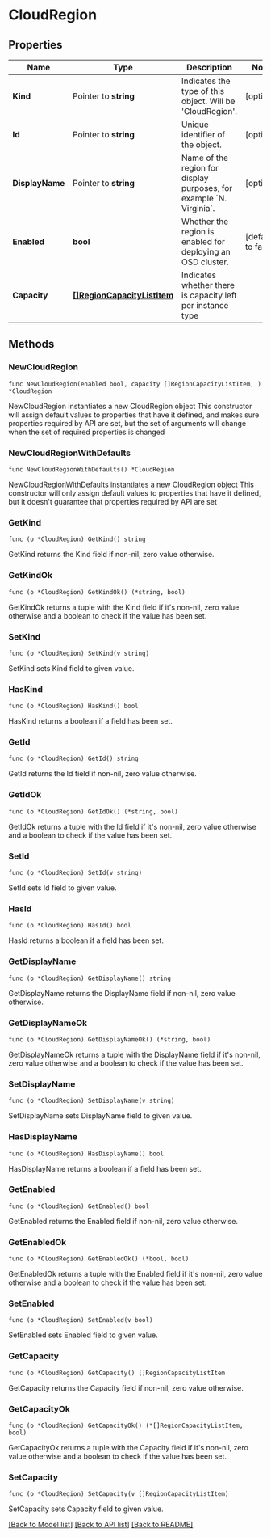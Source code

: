 # CloudRegion

## Properties

Name | Type | Description | Notes
------------ | ------------- | ------------- | -------------
**Kind** | Pointer to **string** | Indicates the type of this object. Will be &#39;CloudRegion&#39;. | [optional] 
**Id** | Pointer to **string** | Unique identifier of the object. | [optional] 
**DisplayName** | Pointer to **string** | Name of the region for display purposes, for example &#x60;N. Virginia&#x60;. | [optional] 
**Enabled** | **bool** | Whether the region is enabled for deploying an OSD cluster. | [default to false]
**Capacity** | [**[]RegionCapacityListItem**](RegionCapacityListItem.md) | Indicates whether there is capacity left per instance type | 


## Methods

### NewCloudRegion

`func NewCloudRegion(enabled bool, capacity []RegionCapacityListItem, ) *CloudRegion`

NewCloudRegion instantiates a new CloudRegion object
This constructor will assign default values to properties that have it defined,
and makes sure properties required by API are set, but the set of arguments
will change when the set of required properties is changed

### NewCloudRegionWithDefaults

`func NewCloudRegionWithDefaults() *CloudRegion`

NewCloudRegionWithDefaults instantiates a new CloudRegion object
This constructor will only assign default values to properties that have it defined,
but it doesn't guarantee that properties required by API are set


### GetKind

`func (o *CloudRegion) GetKind() string`

GetKind returns the Kind field if non-nil, zero value otherwise.

### GetKindOk

`func (o *CloudRegion) GetKindOk() (*string, bool)`

GetKindOk returns a tuple with the Kind field if it's non-nil, zero value otherwise
and a boolean to check if the value has been set.

### SetKind

`func (o *CloudRegion) SetKind(v string)`

SetKind sets Kind field to given value.

### HasKind

`func (o *CloudRegion) HasKind() bool`

HasKind returns a boolean if a field has been set.


### GetId

`func (o *CloudRegion) GetId() string`

GetId returns the Id field if non-nil, zero value otherwise.

### GetIdOk

`func (o *CloudRegion) GetIdOk() (*string, bool)`

GetIdOk returns a tuple with the Id field if it's non-nil, zero value otherwise
and a boolean to check if the value has been set.

### SetId

`func (o *CloudRegion) SetId(v string)`

SetId sets Id field to given value.

### HasId

`func (o *CloudRegion) HasId() bool`

HasId returns a boolean if a field has been set.


### GetDisplayName

`func (o *CloudRegion) GetDisplayName() string`

GetDisplayName returns the DisplayName field if non-nil, zero value otherwise.

### GetDisplayNameOk

`func (o *CloudRegion) GetDisplayNameOk() (*string, bool)`

GetDisplayNameOk returns a tuple with the DisplayName field if it's non-nil, zero value otherwise
and a boolean to check if the value has been set.

### SetDisplayName

`func (o *CloudRegion) SetDisplayName(v string)`

SetDisplayName sets DisplayName field to given value.

### HasDisplayName

`func (o *CloudRegion) HasDisplayName() bool`

HasDisplayName returns a boolean if a field has been set.


### GetEnabled

`func (o *CloudRegion) GetEnabled() bool`

GetEnabled returns the Enabled field if non-nil, zero value otherwise.

### GetEnabledOk

`func (o *CloudRegion) GetEnabledOk() (*bool, bool)`

GetEnabledOk returns a tuple with the Enabled field if it's non-nil, zero value otherwise
and a boolean to check if the value has been set.

### SetEnabled

`func (o *CloudRegion) SetEnabled(v bool)`

SetEnabled sets Enabled field to given value.



### GetCapacity

`func (o *CloudRegion) GetCapacity() []RegionCapacityListItem`

GetCapacity returns the Capacity field if non-nil, zero value otherwise.

### GetCapacityOk

`func (o *CloudRegion) GetCapacityOk() (*[]RegionCapacityListItem, bool)`

GetCapacityOk returns a tuple with the Capacity field if it's non-nil, zero value otherwise
and a boolean to check if the value has been set.

### SetCapacity

`func (o *CloudRegion) SetCapacity(v []RegionCapacityListItem)`

SetCapacity sets Capacity field to given value.




[[Back to Model list]](../README.md#documentation-for-models) [[Back to API list]](../README.md#documentation-for-api-endpoints) [[Back to README]](../README.md)

